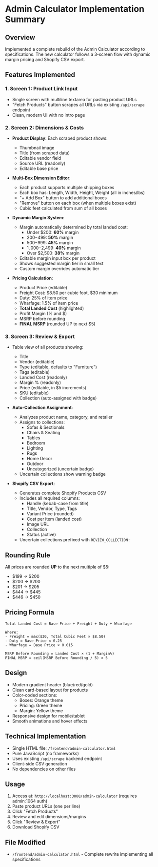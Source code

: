 # Admin Calculator Implementation Summary

## Overview
Implemented a complete rebuild of the Admin Calculator according to specifications. The new calculator follows a 3-screen flow with dynamic margin pricing and Shopify CSV export.

## Features Implemented

### 1. Screen 1: Product Link Input
- Single screen with multiline textarea for pasting product URLs
- "Fetch Products" button scrapes all URLs via existing `/api/scrape` endpoint
- Clean, modern UI with no intro page

### 2. Screen 2: Dimensions & Costs
- **Product Display**: Each scraped product shows:
  - Thumbnail image
  - Title (from scraped data)
  - Editable vendor field
  - Source URL (readonly)
  - Editable base price

- **Multi-Box Dimension Editor**:
  - Each product supports multiple shipping boxes
  - Each box has: Length, Width, Height, Weight (all in inches/lbs)
  - "+ Add Box" button to add additional boxes
  - "Remove" button on each box (when multiple boxes exist)
  - Cubic feet calculated from sum of all boxes

- **Dynamic Margin System**:
  - Margin automatically determined by total landed cost:
    - Under $200: **60%** margin
    - $200-$499: **50%** margin
    - $500-$999: **45%** margin
    - $1,000-$2,499: **40%** margin
    - Over $2,500: **38%** margin
  - Editable margin input box per product
  - Shows suggested margin tier in small text
  - Custom margin overrides automatic tier

- **Pricing Calculation**:
  - Product Price (editable)
  - Freight Cost: $8.50 per cubic foot, $30 minimum
  - Duty: 25% of item price
  - Wharfage: 1.5% of item price
  - **Total Landed Cost** (highlighted)
  - Profit Margin (% and $)
  - MSRP before rounding
  - **FINAL MSRP** (rounded UP to next $5)

### 3. Screen 3: Review & Export
- Table view of all products showing:
  - Title
  - Vendor (editable)
  - Type (editable, defaults to "Furniture")
  - Tags (editable)
  - Landed Cost (readonly)
  - Margin % (readonly)
  - Price (editable, in $5 increments)
  - SKU (editable)
  - Collection (auto-assigned with badge)

- **Auto-Collection Assignment**:
  - Analyzes product name, category, and retailer
  - Assigns to collections:
    - Sofas & Sectionals
    - Chairs & Seating
    - Tables
    - Bedroom
    - Lighting
    - Rugs
    - Home Decor
    - Outdoor
    - Uncategorized (uncertain badge)
  - Uncertain collections show warning badge

- **Shopify CSV Export**:
  - Generates complete Shopify Products CSV
  - Includes all required columns:
    - Handle (kebab-case from title)
    - Title, Vendor, Type, Tags
    - Variant Price (rounded)
    - Cost per item (landed cost)
    - Image URL
    - Collection
    - Status (active)
  - Uncertain collections prefixed with `REVIEW_COLLECTION:`

## Rounding Rule
All prices are rounded **UP** to the next multiple of $5:
- $199 → $200
- $200 → $200
- $201 → $205
- $444 → $445
- $446 → $450

## Pricing Formula
```
Total Landed Cost = Base Price + Freight + Duty + Wharfage

Where:
- Freight = max($30, Total Cubic Feet × $8.50)
- Duty = Base Price × 0.25
- Wharfage = Base Price × 0.015

MSRP Before Rounding = Landed Cost × (1 + Margin%)
FINAL MSRP = ceil(MSRP Before Rounding / 5) × 5
```

## Design
- Modern gradient header (blue/red/gold)
- Clean card-based layout for products
- Color-coded sections:
  - Boxes: Orange theme
  - Pricing: Green theme
  - Margin: Yellow theme
- Responsive design for mobile/tablet
- Smooth animations and hover effects

## Technical Implementation
- Single HTML file: `/frontend/admin-calculator.html`
- Pure JavaScript (no frameworks)
- Uses existing `/api/scrape` backend endpoint
- Client-side CSV generation
- No dependencies on other files

## Usage
1. Access at: `http://localhost:3000/admin-calculator` (requires admin:1064 auth)
2. Paste product URLs (one per line)
3. Click "Fetch Products"
4. Review and edit dimensions/margins
5. Click "Review & Export"
6. Download Shopify CSV

## File Modified
- `/frontend/admin-calculator.html` - Complete rewrite implementing all specifications
